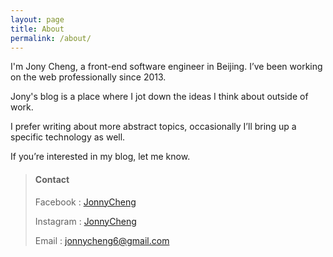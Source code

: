 ```yaml
---
layout: page
title: About
permalink: /about/
---
```


I'm Jony Cheng, a front-end software engineer in Beijing. I’ve been working on the web professionally since 2013.

Jony's blog is a place where I jot down the ideas I think about outside of work.

I prefer writing about more abstract topics, occasionally I’ll bring up a specific technology as well.

If you’re interested in my blog, let me know.

> #### Contact
>
> Facebook : [JonnyCheng](https://www.facebook.com/michealcheng6)
>
> Instagram : [JonnyCheng](https://www.instagram.com/jonnycheng/)
>
> Email : jonnycheng6@gmail.com


